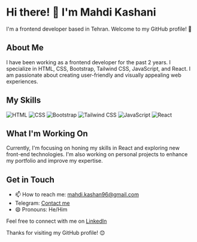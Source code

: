 # Hi there! 👋 I'm Mahdi Kashani

I'm a frontend developer based in Tehran. Welcome to my GitHub profile! 🚀

## About Me

I have been working as a frontend developer for the past 2 years. I specialize in HTML, CSS, Bootstrap, Tailwind CSS, JavaScript, and React. I am passionate about creating user-friendly and visually appealing web experiences.

## My Skills

![HTML](https://img.shields.io/badge/HTML-Expert-orange)
![CSS](https://img.shields.io/badge/CSS-Expert-blue)
![Bootstrap](https://img.shields.io/badge/Bootstrap-Expert-purple)
![Tailwind CSS](https://img.shields.io/badge/Tailwind_CSS-Expert-brightgreen)
![JavaScript](https://img.shields.io/badge/JavaScript-Expert-yellow)
![React](https://img.shields.io/badge/React-Intermediate-blueviolet)

## What I'm Working On

Currently, I'm focusing on honing my skills in React and exploring new front-end technologies. I'm also working on personal projects to enhance my portfolio and improve my expertise.

## Get in Touch

- 📫 How to reach me: [mahdi.kashan96@gmail.com](mailto:mahdi.kashan96@gmail.com)
- Telegram: <a href="https://t.me/smmkra"> Contact me </a>
- 😄 Pronouns: He/Him

Feel free to connect with me on [LinkedIn](https://www.linkedin.com/in/mohammad-mahdi-kashani-291a89248)


Thanks for visiting my GitHub profile! 😊
